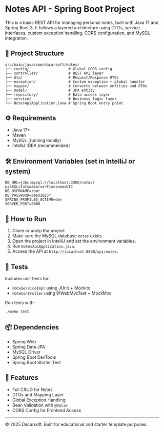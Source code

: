 # Notes API - Spring Boot Project

This is a basic REST API for managing personal notes, built with Java 17 and Spring Boot 3. It follows a layered architecture using DTOs, service interfaces, custom exception handling, CORS configuration, and MySQL integration.

## 📁 Project Structure

```
src/main/java/com/dacarsoft/notes/
├── config/                  # Global CORS config
├── controller/              # REST API layer
├── dto/                     # Request/Response DTOs
├── exception/               # Custom exception + global handler
├── mapper/                  # Converts between entities and DTOs
├── model/                   # JPA entity
├── repository/              # Data access layer
├── service/                 # Business logic layer
└── NotesApiApplication.java # Spring Boot entry point
```

## ⚙️ Requirements

- Java 17+
- Maven
- MySQL (running locally)
- IntelliJ IDEA (recommended)

## 🛠 Environment Variables (set in IntelliJ or system)

```
DB_URL=jdbc:mysql://localhost:3306/notas?useSSL=false&serverTimezone=UTC
DB_USERNAME=root
DB_PASSWORD=pass2025*
SPRING_PROFILES_ACTIVE=dev
SERVER_PORT=8080
```

## 🚀 How to Run

1. Clone or unzip the project.
2. Make sure the MySQL database `notas` exists.
3. Open the project in IntelliJ and set the environment variables.
4. Run `NotesApiApplication.java`.
5. Access the API at `http://localhost:8080/api/notes`.

## 🧪 Tests

Includes unit tests for:
- `NoteServiceImpl` using JUnit + Mockito
- `NoteController` using @WebMvcTest + MockMvc

Run tests with:

```bash
./mvnw test
```

## 📦 Dependencies

- Spring Web
- Spring Data JPA
- MySQL Driver
- Spring Boot DevTools
- Spring Boot Starter Test

## 🧠 Features

- Full CRUD for Notes
- DTOs and Mapping Layer
- Global Exception Handling
- Bean Validation with `@Valid`
- CORS Config for Frontend Access

---

© 2025 Dacarsoft. Built for educational and starter template purposes.
